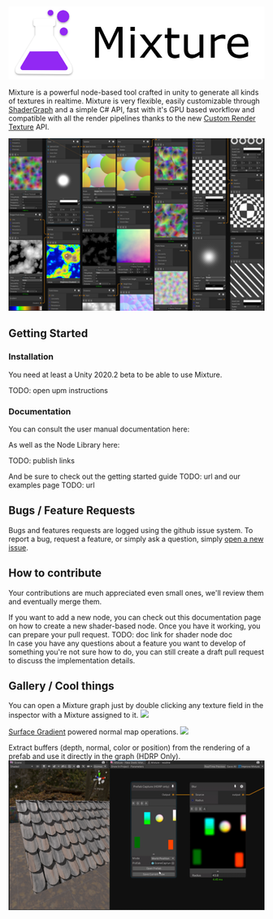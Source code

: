 ![](Packages/com.alelievr.mixture/Documentation~/Images/Mixture-github.png)

Mixture is a powerful node-based tool crafted in unity to generate all kinds of textures in realtime. Mixture is very flexible, easily customizable through [ShaderGraph](https://unity.com/shader-graph) and a simple C# API, fast with it's GPU based workflow and compatible with all the render pipelines thanks to the new [Custom Render Texture](https://docs.unity3d.com/2020.2/Documentation/ScriptReference/CustomRenderTextureManager.html) API.

![](Packages/com.alelievr.mixture/Documentation~/Images/2020-11-04-01-04-59.png)

## Getting Started

### Installation

You need at least a Unity 2020.2 beta to be able to use Mixture.

TODO: open upm instructions

### Documentation

You can consult the user manual documentation here:

As well as the Node Library here:

TODO: publish links

And be sure to check out the getting started guide TODO: url and our examples page TODO: url

## Bugs / Feature Requests

Bugs and features requests are logged using the github issue system. To report a bug, request a feature, or simply ask a question, simply [open a new issue](https://github.com/alelievr/Mixture/issues/new/choose).

## How to contribute 

Your contributions are much appreciated even small ones, we'll review them and eventually merge them.

If you want to add a new node, you can check out this documentation page on how to create a new shader-based node. Once you have it working, you can prepare your pull request.
TODO: doc link for shader node doc  
In case you have any questions about a feature you want to develop of something you're not sure how to do, you can still create a draft pull request to discuss the implementation details.

## Gallery / Cool things

You can open a Mixture graph just by double clicking any texture field in the inspector with a Mixture assigned to it.
![](docs/docfx/images/MixtureOpen.gif)

[Surface Gradient](https://blogs.unity3d.com/2019/11/20/normal-map-compositing-using-the-surface-gradient-framework-in-shader-graph/) powered normal map operations.
![](docs/docfx/images/NormalBlend.gif)

Extract buffers (depth, normal, color or position) from the rendering of a prefab and use it directly in the graph (HDRP Only).
![](docs/docfx/images/SceneCapture.gif)